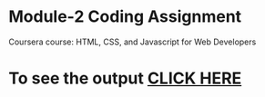

# Module-2 Coding Assignment

Coursera course: HTML, CSS, and Javascript for Web Developers

# To see the output [CLICK HERE](https://rjsnhk.github.io/Coursera-HTML-CSS-and-JavaScript-for-Web-Developers/Assignments/module-2/index.html)

